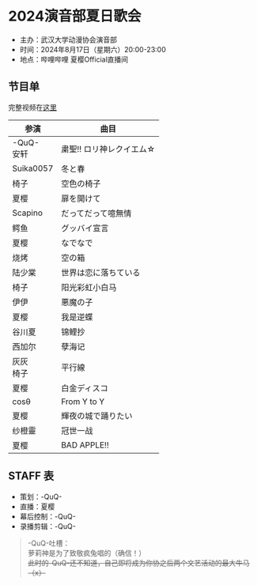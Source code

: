 # 2024演音部夏日歌会

- 主办：武汉大学动漫协会演音部
- 时间：2024年8月17日（星期六）20:00-23:00
- 地点：哔哩哔哩 夏樱Official直播间

## 节目单

完整视频在[这里](https://www.bilibili.com/video/BV11F4BerEAy)

| 参演          | 曲目                     |
| ------------- | ------------------------ |
| -QuQ-<br>安轩 | 粛聖!! ロリ神レクイエム☆ |
| Suika0057     | 冬と春                   |
| 椅子          | 空色の椅子               |
| 夏樱          | 扉を開けて               |
| Scapino       | だってだって噫無情       |
| 鳄鱼          | グッバイ宣言             |
| 夏樱          | なでなで                 |
| 烧烤          | 空の箱                   |
| 陆少棠        | 世界は恋に落ちている     |
| 椅子          | 阳光彩虹小白马           |
| 伊伊          | 悪魔の子                 |
| 夏樱          | 我是逆蝶                 |
| 谷川夏        | 锦鲤抄                   |
| 西加尔        | 孽海记                   |
| 灰灰<br>椅子  | 平行線                   |
| 夏樱          | 白金ディスコ             |
| cosθ          | From Y to Y              |
| 夏樱          | 輝夜の城で踊りたい       |
| 纱橙靈        | 冠世一战                 |
| 夏樱          | BAD APPLE!!              |

## STAFF 表

- 策划：-QuQ-
- 直播：夏樱
- 幕后控制：-QuQ-
- 录播剪辑：-QuQ-

> -QuQ-吐槽：  
> 萝莉神是为了致敬疯兔唱的（确信！）  
> ~~此时的-QuQ-还不知道，自己即将成为你协之后两个文艺活动的最大牛马（x）~~